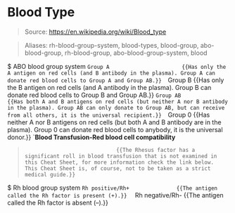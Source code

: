# Blood Type

> Source: https://en.wikipedia.org/wiki/Blood_type

> Aliases: rh-blood-group-system, blood-types, blood-group, abo-blood-group, rh-blood-group, abo-blood-group-system, blood

$ ABO blood group system
    `Group A                       {{Has only the A antigen on red cells (and B antibody in the plasma). Group A can donate red blood cells to Group A and Group AB.}} 
    `Group B                       {{Has only the B antigen on red cells (and A antibody in the plasma). Group B can donate red blood cells to Group B and Group AB.}} 
    `Group AB                      {{Has both A and B antigens on red cells (but neither A nor B antibody in the plasma). Group AB can only donate to Group AB, but can receive from all others, it is the universal recipient.}} 
    `Group 0                       {{Has neither A nor B antigens on red cells (but both A and B antibody are in the plasma). Group 0 can donate red blood cells to anybody, it is the universal donor.}} 
    `**Blood Transfusion-Red blood cell compatibility**
>                                  {{The Rhesus factor has a significant roll in blood transfusion that is not examined in this Cheat Sheet, for more information check the link below. This Cheat Sheet is, of course, not to be taken as a strict medical guide.}} 

$ Rh blood group system
    `Rh positive/Rh+               {{The antigen called the Rh factor is present (+).}} 
    ` Rh negative/Rh-              {{The antigen called the Rh factor is absent (–).}} 

